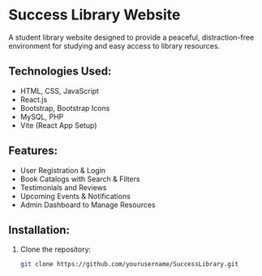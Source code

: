 # Success Library Website

A student library website designed to provide a peaceful, distraction-free environment for studying and easy access to library resources.

## Technologies Used:
- HTML, CSS, JavaScript
- React.js
- Bootstrap, Bootstrap Icons
- MySQL, PHP
- Vite (React App Setup)

## Features:
- User Registration & Login
- Book Catalogs with Search & Filters
- Testimonials and Reviews
- Upcoming Events & Notifications
- Admin Dashboard to Manage Resources

## Installation:
1. Clone the repository:
   ```bash
   git clone https://github.com/yourusername/SuccessLibrary.git
